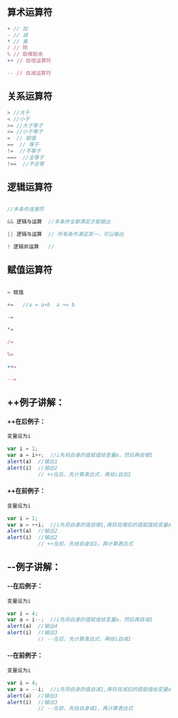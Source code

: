 ## 算术运算符
```js
+ // 加
- // 减
* // 乘
/ // 除
% // 取模取余
++ // 自增运算符

-- // 自减运算符

```

## 关系运算符

```js
> //大于
< //小于
>= //大于等于
<= //小于等于
=  // 赋值
==  // 等于
!=  //不等于
===  //全等于
!==  //不全等
```

## 逻辑运算符

```js

//多条件连接符

&& 逻辑与运算  //多条件全都满足才能输出

|| 逻辑与运算  // 所有条件满足其一，可以输出

! 逻辑非运算   // 

```

## 赋值运算符

```js

= 赋值

+=   //a = a+b  a += b

-=

*=

/=

%=

++=

--=

```



## ++例子讲解：

#### ++在后例子：

```js
变量设为i

var i = 1;
var a = i++;  //i先将自身的值赋值给变量a，然后再自增1
alert(a)  //输出1
alert(i)  //输出2
          // ++在后，先计算表达式，再给i自加1
```
#### ++在前例子：

```js
变量设为i

var i = 1;
var a = ++i;  //i先将自身的值自增1,再将自增后的值赋值给变量a
alert(a)  //输出2
alert(i)  //输出2
          // ++在前，先给自身加1，再计算表达式
```

## --例子讲解：

#### --在后例子：

```js
变量设为i

var i = 4;
var a = i--;  //i先将自身的值赋值给变量a，然后再自减1
alert(a)  //输出4
alert(i)  //输出3
          // --在后，先计算表达式，再给i自减1
```
#### --在前例子：

```js
变量设为i

var i = 4;
var a = --i;  //i先将自身的值自减1,再将自减后的值赋值给变量a
alert(a)  //输出3
alert(i)  //输出3
          // --在前，先给自身减1，再计算表达式
```
